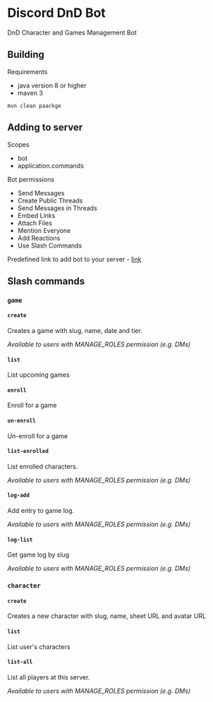 # Discord DnD Bot
DnD Character and Games Management Bot

## Building

Requirements
- java version 8 or higher
- maven 3

```shell
mvn clean paackge
```

## Adding to server

Scopes
- bot
- application.commands

Bot permissions
- Send Messages
- Create Public Threads
- Send Messages in Threads
- Embed Links
- Attach Files
- Mention Everyone
- Add Reactions
- Use Slash Commands

Predefined link to add bot to your server - 
[link](https://discord.com/api/oauth2/authorize?client_id=1066031966450876558&permissions=311385311296&scope=bot%20applications.commands)

## Slash commands

### `game`

#### `create`

Creates a game with slug, name, date and tier.

_Available to users with MANAGE_ROLES permission (e.g. DMs)_

#### `list`

List upcoming games

#### `enroll`

Enroll for a game

#### `un-enroll`

Un-enroll for a game

#### `list-enrolled`

List enrolled characters.

_Available to users with MANAGE_ROLES permission (e.g. DMs)_

#### `log-add`

Add entry to game log.

_Available to users with MANAGE_ROLES permission (e.g. DMs)_

#### `log-list`

Get game log by slug

_Available to users with MANAGE_ROLES permission (e.g. DMs)_

### `character`

#### `create`

Creates a new character with slug, name, sheet URL and avatar URL

#### `list`

List user's characters

#### `list-all`

List all players at this server.

_Available to users with MANAGE_ROLES permission (e.g. DMs)_